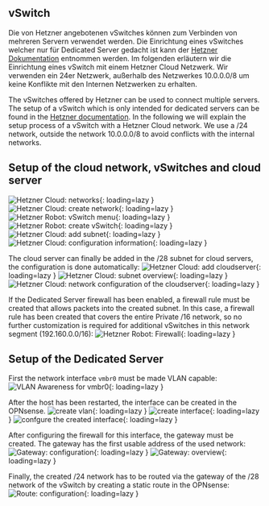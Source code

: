 ## vSwitch
Die von Hetzner angebotenen vSwitches können zum Verbinden von mehreren Servern verwendet werden. Die Einrichtung eines vSwitches welcher nur für Dedicated Server gedacht ist kann der [Hetzner Dokumentation](https://docs.hetzner.com/de/robot/dedicated-server/network/vswitch/) entnommen werden. Im folgenden erläutern wir die Einrichtung eines vSwitch mit einem Hetzner Cloud Netzwerk. Wir verwenden ein 24er Netzwerk, außerhalb des Netzwerkes 10.0.0.0/8 um keine Konflikte mit den Internen Netzwerken zu erhalten.

The vSwitches offered by Hetzner can be used to connect multiple servers. The setup of a vSwitch which is only intended for dedicated servers can be found in the [Hetzner documentation](https://docs.hetzner.com/de/robot/dedicated-server/network/vswitch/). In the following we will explain the setup process of a vSwitch with a Hetzner Cloud network. We use a /24 network, outside the network 10.0.0.0/8 to avoid conflicts with the internal networks.

## Setup of the cloud network, vSwitches and cloud server
![Hetzner Cloud: networks](../img/setup/vswitch_create1.png?raw=true){: loading=lazy }
![Hetzner Cloud: create network](../img/setup/vswitch_create2.png?raw=true){: loading=lazy }
![Hetzner Robot: vSwitch menu](../img/setup/vswitch_create3.png?raw=true){: loading=lazy }
![Hetzner Robot: create vSwitch](../img/setup/vswitch_create4.png?raw=true){: loading=lazy }
![Hetzner Cloud: add subnet](../img/setup/vswitch_create5.png?raw=true){: loading=lazy }
![Hetzner Cloud: configuration information](../img/setup/vswitch_create6.png?raw=true){: loading=lazy }

The cloud server can finally be added in the /28 subnet for cloud servers, the configuration is done automatically:
![Hetzner Cloud: add cloudserver](../img/setup/vswitch_create7.png?raw=true){: loading=lazy }
![Hetzner Cloud: subnet overview](../img/setup/vswitch_create8.png?raw=true){: loading=lazy }
![Hetzner Cloud: network configuration of the cloudserver](../img/setup/vswitch_cloudserver.png?raw=true){: loading=lazy }

If the Dedicated Server firewall has been enabled, a firewall rule must be created that allows packets into the created subnet. In this case, a firewall rule has been created that covers the entire Private /16 network, so no further customization is required for additional vSwitches in this network segment (192.160.0.0/16):
![Hetzner Robot: Firewall](../img/setup/vswitch_firewall.png?raw=true){: loading=lazy }

## Setup of the Dedicated Server
First the network interface `vmbr0` must be made VLAN capable:
![VLAN Awareness for `vmbr0`](../img/setup/vswitch_pve_vlan_aware.png?raw=true){: loading=lazy }

After the host has been restarted, the interface can be created in the OPNsense.
![create vlan](../img/setup/vswitch_opnsense_interface1.png?raw=true){: loading=lazy }
![create interface](../img/setup/vswitch_opnsense_interface2.png?raw=true){: loading=lazy }
![confgure the created interface](../img/setup/vswitch_opnsense_interface3.png?raw=true){: loading=lazy }

After configuring the firewall for this interface, the gateway must be created. The gateway has the first usable address of the used network:
![Gateway: configuration](../img/setup/vswitch_opnsense_gateway1.png?raw=true){: loading=lazy }
![Gateway: overview](../img/setup/vswitch_opnsense_gateway2.png?raw=true){: loading=lazy }

Finally, the created /24 network has to be routed via the gateway of the /28 network of the vSwitch by creating a static route in the OPNsense:
![Route: configuration](../img/setup/vswitch_opnsense_route.png?raw=true){: loading=lazy }
